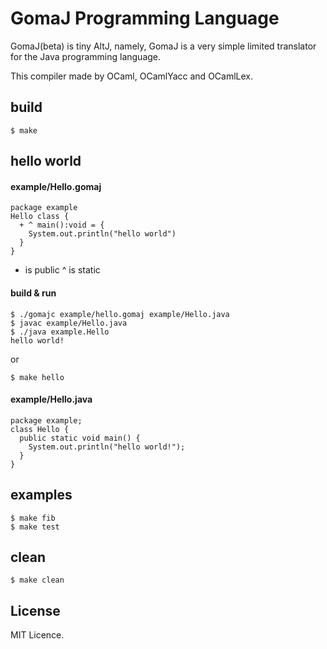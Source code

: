 # GomaJ Programming Language

GomaJ(beta) is tiny AltJ, namely, GomaJ is a very simple limited translator for the Java programming language.

This compiler made by OCaml, OCamlYacc and OCamlLex.

## build

    $ make

## hello world

#### example/Hello.gomaj

```
package example
Hello class {
  + ^ main():void = {
    System.out.println("hello world")
  }
}
```

+ is public
^ is static

#### build & run

    $ ./gomajc example/hello.gomaj example/Hello.java
    $ javac example/Hello.java
    $ ./java example.Hello
    hello world!

or

    $ make hello

#### example/Hello.java

```
package example;
class Hello {
  public static void main() {
    System.out.println("hello world!");
  }
}
```

## examples

    $ make fib
    $ make test

## clean

    $ make clean

## License

MIT Licence.

